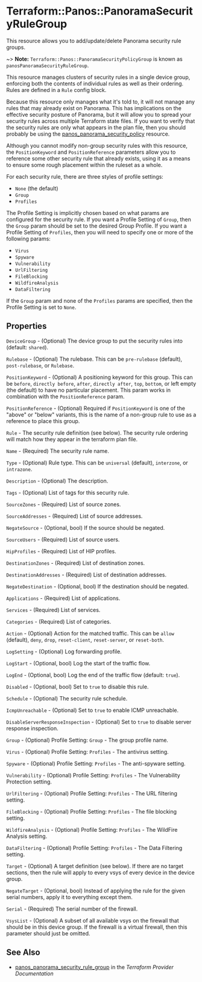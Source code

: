 # Terraform::Panos::PanoramaSecurityRuleGroup

This resource allows you to add/update/delete Panorama security rule groups.

~> **Note:** `Terraform::Panos::PanoramaSecurityPolicyGroup` is known as `panosPanoramaSecurityRuleGroup`.

This resource manages clusters of security rules in a single device group,
enforcing both the contents of individual rules as well as their
ordering.  Rules are defined in a `Rule` config block.

Because this resource only manages what it's told to, it will not manage
any rules that may already exist on Panorama.  This has
implications on the effective security posture of Panorama, but it
will allow you to spread your security rules across multiple Terraform
state files.  If you want to verify that the security rules are only
what appears in the plan file, then you should probably be using the
[panos_panorama_security_policy](panorama_security_policy.html) resource.

Although you cannot modify non-group security rules with this
resource, the `PositionKeyword` and `PositionReference` parameters allow you
to reference some other security rule that already exists, using it as
a means to ensure some rough placement within the ruleset as a whole.

For each security rule, there are three styles of profile settings:

* `None` (the default)
* `Group`
* `Profiles`

The Profile Setting is implicitly chosen based on what params are configured
for the security rule.  If you want a Profile Setting of `Group`, then the
`Group` param should be set to the desired Group Profile.  If you want a
Profile Setting of `Profiles`, then you will need to specify one or more of
the following params:

* `Virus`
* `Spyware`
* `Vulnerability`
* `UrlFiltering`
* `FileBlocking`
* `WildfireAnalysis`
* `DataFiltering`

If the `Group` param and none of the `Profiles` params are specified, then
the Profile Setting is set to `None`.

## Properties

`DeviceGroup` - (Optional) The device group to put the security rules into (default: `shared`).

`Rulebase` - (Optional) The rulebase.  This can be `pre-rulebase` (default), `post-rulebase`, or `Rulebase`.

`PositionKeyword` - (Optional) A positioning keyword for this group.  This can be `before`, `directly before`, `after`, `directly after`, `top`, `bottom`, or left empty (the default) to have no particular placement.  This param works in combination with the `PositionReference` param.

`PositionReference` - (Optional) Required if `PositionKeyword` is one of the "above" or "below" variants, this is the name of a non-group rule to use as a reference to place this group.

`Rule` - The security rule definition (see below).  The security rule ordering will match how they appear in the terraform plan file.

`Name` - (Required) The security rule name.

`Type` - (Optional) Rule type.  This can be `universal` (default), `interzone`, or `intrazone`.

`Description` - (Optional) The description.

`Tags` - (Optional) List of tags for this security rule.

`SourceZones` - (Required) List of source zones.

`SourceAddresses` - (Required) List of source addresses.

`NegateSource` - (Optional, bool) If the source should be negated.

`SourceUsers` - (Required) List of source users.

`HipProfiles` - (Required) List of HIP profiles.

`DestinationZones` - (Required) List of destination zones.

`DestinationAddresses` - (Required) List of destination addresses.

`NegateDestination` - (Optional, bool) If the destination should be negated.

`Applications` - (Required) List of applications.

`Services` - (Required) List of services.

`Categories` - (Required) List of categories.

`Action` - (Optional) Action for the matched traffic.  This can be `allow` (default), `deny`, `drop`, `reset-client`, `reset-server`, or `reset-both`.

`LogSetting` - (Optional) Log forwarding profile.

`LogStart` - (Optional, bool) Log the start of the traffic flow.

`LogEnd` - (Optional, bool) Log the end of the traffic flow (default: `true`).

`Disabled` - (Optional, bool) Set to `true` to disable this rule.

`Schedule` - (Optional) The security rule schedule.

`IcmpUnreachable` - (Optional) Set to `true` to enable ICMP unreachable.

`DisableServerResponseInspection` - (Optional) Set to `true` to disable server response inspection.

`Group` - (Optional) Profile Setting: `Group` - The group profile name.

`Virus` - (Optional) Profile Setting: `Profiles` - The antivirus setting.

`Spyware` - (Optional) Profile Setting: `Profiles` - The anti-spyware setting.

`Vulnerability` - (Optional) Profile Setting: `Profiles` - The Vulnerability Protection setting.

`UrlFiltering` - (Optional) Profile Setting: `Profiles` - The URL filtering setting.

`FileBlocking` - (Optional) Profile Setting: `Profiles` - The file blocking setting.

`WildfireAnalysis` - (Optional) Profile Setting: `Profiles` - The WildFire Analysis setting.

`DataFiltering` - (Optional) Profile Setting: `Profiles` - The Data Filtering setting.

`Target` - (Optional) A target definition (see below).  If there are no target sections, then the rule will apply to every vsys of every device in the device group.

`NegateTarget` - (Optional, bool) Instead of applying the rule for the given serial numbers, apply it to everything except them.

`Serial` - (Required) The serial number of the firewall.

`VsysList` - (Optional) A subset of all available vsys on the firewall that should be in this device group.  If the firewall is a virtual firewall, then this parameter should just be omitted.


## See Also

* [panos_panorama_security_rule_group](https://www.terraform.io/docs/providers/panos/r/panorama_security_rule_group.html) in the _Terraform Provider Documentation_